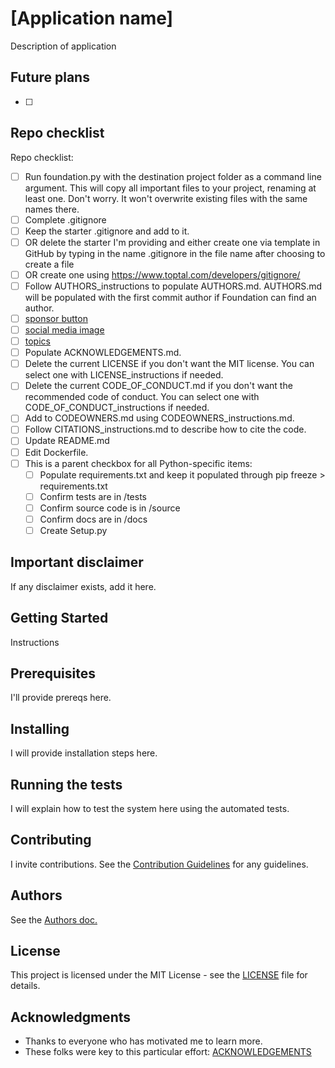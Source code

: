 # [Application name] 

Description of application

## Future plans

- [ ] 

## Repo checklist

Repo checklist:

* [ ] Run foundation.py with the destination project folder as a command line argument.  This will copy all important files to your project, renaming at least one.  Don't worry.  It won't overwrite existing files with the same names there.
* [ ] Complete .gitignore
 * [ ] Keep the starter .gitignore and add to it.
 * [ ] OR delete the starter I'm providing and either create one via template in GitHub by typing in the name .gitignore in the file name after choosing to create a file
 * [ ] OR create one using https://www.toptal.com/developers/gitignore/
* [ ] Follow AUTHORS_instructions to populate AUTHORS.md.  AUTHORS.md will be populated with the first commit author if Foundation can find an author. 
* [ ] [sponsor button](https://docs.github.com/en/repositories/managing-your-repositorys-settings-and-features/customizing-your-repository/displaying-a-sponsor-button-in-your-repository)
* [ ] [social media image](https://docs.github.com/en/repositories/managing-your-repositorys-settings-and-features/customizing-your-repository/customizing-your-repositorys-social-media-preview)
* [ ] [topics](https://docs.github.com/en/repositories/managing-your-repositorys-settings-and-features/customizing-your-repository/classifying-your-repository-with-topics)
* [ ] Populate ACKNOWLEDGEMENTS.md.
* [ ] Delete the current LICENSE if you don't want the MIT license.  You can select one with LICENSE_instructions if needed.
* [ ] Delete the current CODE_OF_CONDUCT.md if you don't want the recommended code of conduct.  You can select one with CODE_OF_CONDUCT_instructions if needed.
* [ ] Add to CODEOWNERS.md using CODEOWNERS_instructions.md.
* [ ] Follow CITATIONS_instructions.md to describe how to cite the code.
* [ ] Update README.md
* [ ] Edit Dockerfile.
* [ ] This is a parent checkbox for all Python-specific items:
  * [ ] Populate requirements.txt and keep it populated through pip freeze > requirements.txt
  * [ ] Confirm tests are in /tests
  * [ ] Confirm source code is in /source
  * [ ] Confirm docs are in /docs
  * [ ] Create Setup.py
        
## Important disclaimer

If any disclaimer exists, add it here.

## Getting Started

Instructions

## Prerequisites

I'll provide prereqs here.

## Installing

I will provide installation steps here.

## Running the tests

I will explain how to test the system here using the automated tests.

## Contributing

I invite contributions.  See the [Contribution Guidelines](CONTRIBUTING.md) for any guidelines.

## Authors

See the [Authors doc.](AUTHORS.md)

## License

This project is licensed under the MIT License - see the [LICENSE](LICENSE) file for details.

## Acknowledgments

* Thanks to everyone who has motivated me to learn more.
* These folks were key to this particular effort: [ACKNOWLEDGEMENTS](ACKNOWLEDGEMENTS.md)

